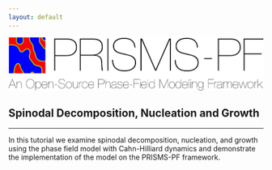 ```yaml
---
layout: default
---
```


[![PRISMS-PF Logo](../../assets/logo.png)](https://prisms-center.github.io/phaseField/)

## Spinodal Decomposition, Nucleation and Growth
***
In this tutorial we examine spinodal decomposition, nucleation, and growth using the phase field model with Cahn-Hilliard dynamics and demonstrate the implementation of the model on the PRISMS-PF framework.
